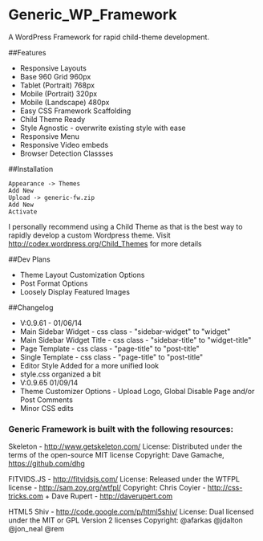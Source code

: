 Generic_WP_Framework
====================
A WordPress Framework for rapid child-theme development.

##Features
* Responsive Layouts
* Base 960 Grid 960px
* Tablet (Portrait) 768px
* Mobile (Portrait) 320px
* Mobile (Landscape) 480px
* Easy CSS Framework Scaffolding
* Child Theme Ready
* Style Agnostic - overwrite existing style with ease
* Responsive Menu
* Responsive Video embeds
* Browser Detection Classses

##Installation
```
Appearance -> Themes
Add New
Upload -> generic-fw.zip
Add New
Activate
```

I personally recommend using a Child Theme as that is the best way to rapidly develop a custom Wordpress theme. Visit http://codex.wordpress.org/Child_Themes for more details 

##Dev Plans
* Theme Layout Customization Options
* Post Format Options
* Loosely Display Featured Images

##Changelog
* V:0.9.61 - 01/06/14
 * Main Sidebar Widget - css class - "sidebar-widget" to "widget"
 * Main Sidebar Widget Title - css class - "sidebar-title" to "widget-title"
 * Page Template - css class - "page-title" to "post-title"
 * Single Template - css class - "page-title" to "post-title"
 * Editor Style Added for a more unified look
 * style.css organized a bit
* V:0.9.65 01/09/14
 * Theme Customizer Options - Upload Logo, Global Disable Page and/or Post Comments
 * Minor CSS edits


### Generic Framework is built with the following resources: 

Skeleton - ​http://www.getskeleton.com/
License: Distributed under the terms of the open-source MIT license
Copyright: Dave Gamache, https://github.com/dhg

FITVIDS.JS - ​http://fitvidsjs.com/
License: Released under the WTFPL license - http://sam.zoy.org/wtfpl/
Copyright: Chris Coyier - http://css-tricks.com + Dave Rupert - http://daverupert.com

HTML5 Shiv - http://code.google.com/p/html5shiv/
License: Dual licensed under the MIT or GPL Version 2 licenses
Copyright: @afarkas @jdalton @jon_neal @rem

